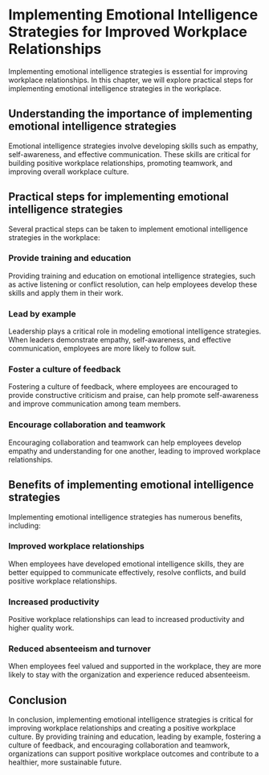 Implementing Emotional Intelligence Strategies for Improved Workplace Relationships
==============================================================================================================

Implementing emotional intelligence strategies is essential for improving workplace relationships. In this chapter, we will explore practical steps for implementing emotional intelligence strategies in the workplace.

Understanding the importance of implementing emotional intelligence strategies
------------------------------------------------------------------------------

Emotional intelligence strategies involve developing skills such as empathy, self-awareness, and effective communication. These skills are critical for building positive workplace relationships, promoting teamwork, and improving overall workplace culture.

Practical steps for implementing emotional intelligence strategies
------------------------------------------------------------------

Several practical steps can be taken to implement emotional intelligence strategies in the workplace:

### Provide training and education

Providing training and education on emotional intelligence strategies, such as active listening or conflict resolution, can help employees develop these skills and apply them in their work.

### Lead by example

Leadership plays a critical role in modeling emotional intelligence strategies. When leaders demonstrate empathy, self-awareness, and effective communication, employees are more likely to follow suit.

### Foster a culture of feedback

Fostering a culture of feedback, where employees are encouraged to provide constructive criticism and praise, can help promote self-awareness and improve communication among team members.

### Encourage collaboration and teamwork

Encouraging collaboration and teamwork can help employees develop empathy and understanding for one another, leading to improved workplace relationships.

Benefits of implementing emotional intelligence strategies
----------------------------------------------------------

Implementing emotional intelligence strategies has numerous benefits, including:

### Improved workplace relationships

When employees have developed emotional intelligence skills, they are better equipped to communicate effectively, resolve conflicts, and build positive workplace relationships.

### Increased productivity

Positive workplace relationships can lead to increased productivity and higher quality work.

### Reduced absenteeism and turnover

When employees feel valued and supported in the workplace, they are more likely to stay with the organization and experience reduced absenteeism.

Conclusion
----------

In conclusion, implementing emotional intelligence strategies is critical for improving workplace relationships and creating a positive workplace culture. By providing training and education, leading by example, fostering a culture of feedback, and encouraging collaboration and teamwork, organizations can support positive workplace outcomes and contribute to a healthier, more sustainable future.
